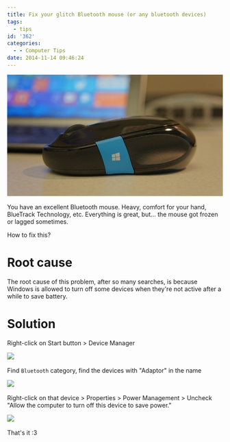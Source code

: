 ```yaml
---
title: Fix your glitch Bluetooth mouse (or any bluetooth devices)
tags:
  - tips
id: '362'
categories:
  - - Computer Tips
date: 2014-11-14 09:46:24
---
```


[![2_5F00_77B60B43](/images/2014/11/2_5f00_77b60b43.jpg)](/images/2014/11/2_5f00_77b60b43.jpg)

You have an excellent Bluetooth mouse. Heavy, comfort for your hand, BlueTrack Technology, etc. Everything is great, but... the mouse got frozen or lagged sometimes.

How to fix this?

<!-- more -->

# Root cause

The root cause of this problem, after so many searches, is because Windows is allowed to turn off some devices when they're not active after a while to save battery.

# Solution

Right-click on Start button > Device Manager

![](https://farm9.staticflickr.com/8661/15167914553_df323bc4bd_o.png)

Find `Bluetooth` category, find the devices with "Adaptor" in the name

![](https://farm6.staticflickr.com/5609/15601546119_b9cc814b86_o.png)

Right-click on that device > Properties > Power Management > Uncheck "Allow the computer to turn off this device to save power."

![](https://farm8.staticflickr.com/7513/15788949452_8f09bede17_o.png)

That's it :3